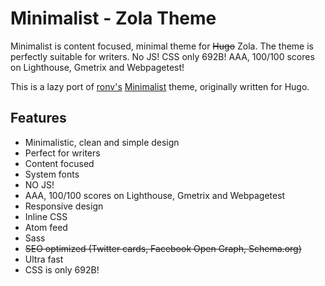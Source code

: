# Minimalist - Zola Theme

Minimalist is content focused, minimal theme for ~~Hugo~~ Zola. The theme is perfectly
suitable for writers. No JS! CSS only 692B! AAA, 100/100 scores on Lighthouse,
Gmetrix and Webpagetest!

This is a lazy port of [ronv's](https://github.com/ronv) [Minimalist](https://github.com/ronv/minimalist) theme, originally written for Hugo.

## Features

+ Minimalistic, clean and simple design
+ Perfect for writers
+ Content focused
+ System fonts
+ NO JS!
+ AAA, 100/100 scores on Lighthouse, Gmetrix and Webpagetest
+ Responsive design
+ Inline CSS
+ Atom feed
+ Sass
+ ~~SEO optimized (Twitter cards, Facebook Open Graph, Schema.org)~~
+ Ultra fast
+ CSS is only 692B!
